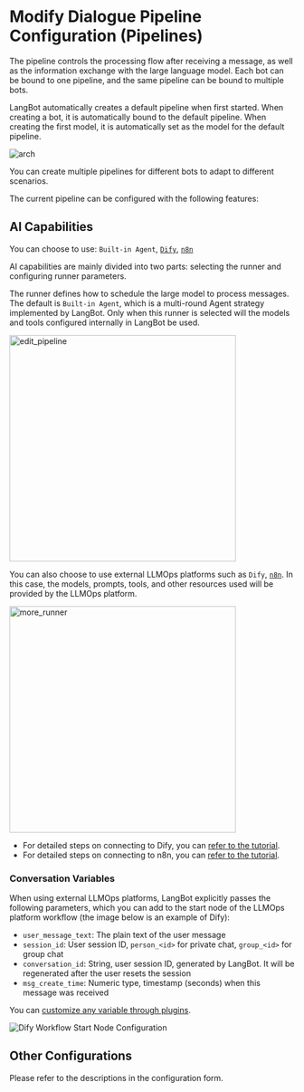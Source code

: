 # Modify Dialogue Pipeline Configuration (Pipelines)

The pipeline controls the processing flow after receiving a message, as well as the information exchange with the large language model. Each bot can be bound to one pipeline, and the same pipeline can be bound to multiple bots.

LangBot automatically creates a default pipeline when first started. When creating a bot, it is automatically bound to the default pipeline. When creating the first model, it is automatically set as the model for the default pipeline.

![arch](/assets/image/zh/deploy/pipelines/arch.png)

You can create multiple pipelines for different bots to adapt to different scenarios.



The current pipeline can be configured with the following features:

## AI Capabilities

You can choose to use: `Built-in Agent`, [`Dify`](https://dify.ai/), [`n8n`](https://n8n.io/)

AI capabilities are mainly divided into two parts: selecting the runner and configuring runner parameters.

The runner defines how to schedule the large model to process messages. The default is `Built-in Agent`, which is a multi-round Agent strategy implemented by LangBot. Only when this runner is selected will the models and tools configured internally in LangBot be used.

*<!-- ![edit_pipeline](/assets/image/zh/deploy/pipelines/edit_pipeline_ai.png) -->*

<img width="400px" src="/assets/image/zh/deploy/pipelines/edit_pipeline_ai.png" alt="edit_pipeline" />

You can also choose to use external LLMOps platforms such as `Dify`, [`n8n`](https://n8n.io/). In this case, the models, prompts, tools, and other resources used will be provided by the LLMOps platform.

<img width="400px" src="/assets/image/zh/deploy/pipelines/more_runner.png" alt="more_runner" />

- For detailed steps on connecting to Dify, you can [refer to the tutorial](/en/deploy/pipelines/dify.html).
- For detailed steps on connecting to n8n, you can [refer to the tutorial](/en/deploy/pipelines/n8n.html).

### Conversation Variables
When using external LLMOps platforms, LangBot explicitly passes the following parameters, which you can add to the start node of the LLMOps platform workflow (the image below is an example of Dify):

- `user_message_text`: The plain text of the user message
- `session_id`: User session ID, `person_<id>` for private chat, `group_<id>` for group chat
- `conversation_id`: String, user session ID, generated by LangBot. It will be regenerated after the user resets the session
- `msg_create_time`: Numeric type, timestamp (seconds) when this message was received

You can [customize any variable through plugins](/zh/plugin/dev/apis/common.html#set-request-variables).

![Dify Workflow Start Node Configuration](/assets/image/zh/workshop/dify-service-api/dify_workflow_var.png)

## Other Configurations

Please refer to the descriptions in the configuration form.
